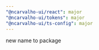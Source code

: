 ```yaml
---
"@ncarvalho-ui/react": major
"@ncarvalho-ui/tokens": major
"@ncarvalho-ui/ts-config": major
---
```


new name to package
